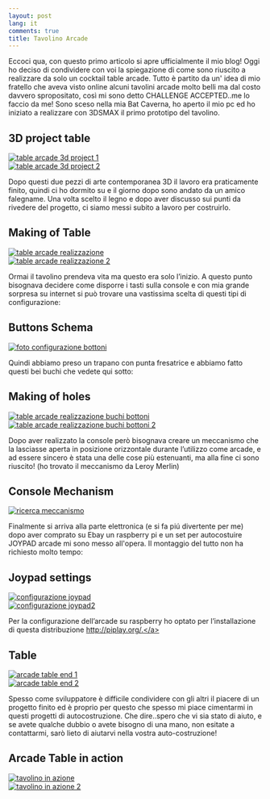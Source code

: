 ```yaml
---
layout: post
lang: it
comments: true
title: Tavolino Arcade
---
```

Eccoci qua, con questo primo articolo si apre ufficialmente il mio blog!
Oggi ho deciso di condividere con voi la spiegazione di come sono riuscito a realizzare da solo un cocktail table arcade.
Tutto è partito da un' idea di mio fratello che aveva visto online alcuni tavolini arcade molto belli ma dal costo davvero spropositato, così mi sono detto CHALLENGE ACCEPTED..me lo faccio da me!
Sono sceso nella mia Bat Caverna, ho aperto il mio pc ed ho iniziato a realizzare con 3DSMAX il primo prototipo del tavolino.

<div id="gallery">
    <h2>3D project table</h2>
    <div class="row">
        <article class="6u 12u$(xsmall) work-item">
            <a href="/images/table-arcade/3d-project-arcade-table1.jpg" class="image fit thumb"><img src="/images/table-arcade/3d-project-arcade-table1.jpg" alt="table arcade 3d project 1" /></a>
        </article>
        <article class="6u$ 12u$(xsmall) work-item">
            <a href="/images/table-arcade/3d-project-arcade-table2.jpg" class="image fit thumb"><img src="/images/table-arcade/3d-project-arcade-table2.jpg"  alt="table arcade 3d project 2" /></a>
        </article>
    </div>
</div>

Dopo questi due pezzi di arte contemporanea 3D il lavoro era praticamente finito, quindi ci ho dormito su e il giorno dopo sono andato da un amico falegname.
Una volta scelto il legno e dopo aver discusso sui punti da rivedere del progetto, ci siamo messi subito a lavoro per costruirlo.

<div id="gallery">
    <h2>Making of Table</h2>
    <div class="row">
        <article class="6u 12u$(xsmall) work-item">
            <a href="/images/table-arcade/table-arcade-wood.jpg" class="image fit thumb"><img  src="/images/table-arcade/table-arcade-wood.jpg" alt="table arcade realizzazione" /></a>
        </article>
        <article class="6u$ 12u$(xsmall) work-item">
            <a href="/images/table-arcade/table-arcade-wood-1.jpg" class="image fit thumb"><img src="/images/table-arcade/table-arcade-wood-1.jpg" alt="table arcade realizzazione 2" /></a>
        </article>
    </div>
</div>

Ormai il tavolino prendeva vita ma questo era solo l’inizio.
A questo punto bisognava decidere come disporre i tasti sulla console e con mia grande sorpresa su internet si può trovare una vastissima scelta di questi tipi di configurazione:

<div id="gallery">
    <h2>Buttons Schema</h2>
    <div class="row">
        <article class="6u 12u$(xsmall) work-item">
            <a href="/images/table-arcade/button-arcade-configuration.png" class="image fit thumb"><img src="/images/table-arcade/button-arcade-configuration.png" alt="foto configurazione bottoni" /></a>
        </article>
    </div>
</div>

Quindi abbiamo preso un trapano con punta fresatrice e abbiamo fatto questi bei buchi che vedete qui sotto:

<div id="gallery">
    <h2>Making of holes</h2>
    <div class="row">
        <article class="6u 12u$(xsmall) work-item">
            <a href="/images/table-arcade/table-arcade-buttons-hole.jpg" class="image fit thumb"><img src="/images/table-arcade/table-arcade-buttons-hole.jpg" alt="table arcade realizzazione buchi bottoni" /></a>
        </article>
        <article class="6u$ 12u$(xsmall) work-item">
            <a href="/images/table-arcade/table-arcade-buttons-hole2.jpg" class="image fit thumb"><img src="/images/table-arcade/table-arcade-buttons-hole2.jpg"  alt="table arcade realizzazione buchi bottoni 2" /></a>
        </article>
    </div>
</div>

Dopo aver realizzato la console però bisognava  creare un meccanismo che la lasciasse aperta in posizione orizzontale durante l’utilizzo come arcade, e ad essere sincero è stata una delle cose più estenuanti, ma alla fine ci sono riuscito! (ho trovato il meccanismo da Leroy Merlin)

<div id="gallery">
    <h2>Console Mechanism</h2>
    <div class="row">
        <article class="6u 12u$(xsmall) work-item">
            <a href="/images/table-arcade/table-arcade-find-mechanism.jpg" class="image fit thumb"><img src="/images/table-arcade/table-arcade-find-mechanism.jpg" alt="ricerca meccanismo" /></a>
        </article>
    </div>
</div>

Finalmente si arriva alla parte elettronica (e si fa piú divertente per me) dopo aver comprato su Ebay un raspberry pi e un set per autocostuire JOYPAD arcade mi sono messo all'opera.
Il montaggio del tutto non ha richiesto molto tempo:

<div id="gallery">
    <h2>Joypad settings</h2>
    <div class="row">
        <article class="6u 12u$(xsmall) work-item">
            <a href="/images/table-arcade/Joypad-mount-1.jpg" class="image fit thumb"><img src="/images/table-arcade/Joypad-mount-1.jpg" alt="configurazione joypad" /></a>
        </article>
        <article class="6u$ 12u$(xsmall) work-item">
            <a href="/images/table-arcade/Joypad-mount-2.jpg" class="image fit thumb"><img src="/images/table-arcade/Joypad-mount-2.jpg"  alt="configurazione joypad2" /></a>
        </article>
    </div>
</div>

Per la configurazione dell’arcade su raspberry ho optato per l’installazione di questa distribuzione <a href="http://piplay.org/">http://piplay.org/.</a>

<div id="gallery">
    <h2>Table</h2>
    <div class="row">
        <article class="6u 12u$(xsmall) work-item">
            <a href="/images/table-arcade/table-arcade-end1.jpg" class="image fit thumb"><img src="/images/table-arcade/table-arcade-end1.jpg" alt="arcade table end 1"/></a>
        </article>
        <article class="6u$ 12u$(xsmall) work-item">
            <a href="/images/table-arcade/table-arcade-end2.jpg" class="image fit thumb"><img src="/images/table-arcade/table-arcade-end2.jpg"  alt="arcade table end 2" /></a>
        </article>
    </div>
</div>

Spesso come sviluppatore è difficile condividere con gli altri il piacere di un progetto finito ed è proprio per questo che spesso mi piace cimentarmi in questi progetti di autocostruzione.
Che dire..spero che vi sia stato di aiuto, e se avete qualche dubbio o avete bisogno di una mano, non esitate a contattarmi, sarò lieto di aiutarvi nella vostra auto-costruzione!

<div id="gallery">
    <h2>Arcade Table in action</h2>
    <div class="row">
        <article class="6u 12u$(xsmall) work-item">
            <a href="/images/table-arcade/table-arcade-in-action.jpg" class="image fit thumb"><img src="/images/table-arcade/table-arcade-in-action.jpg" alt="tavolino in azione" /></a>
        </article>
        <article class="6u$ 12u$(xsmall) work-item">
            <a href="/images/table-arcade/table-arcade-in-action2.jpg" class="image fit thumb"><img src="/images/table-arcade/table-arcade-in-action2.jpg" alt="tavolino in azione 2" /></a>
        </article>
    </div>
</div>
